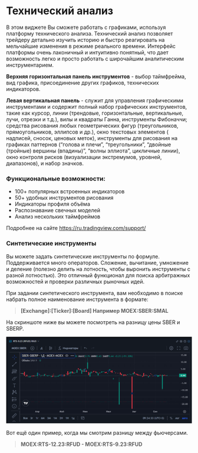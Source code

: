 # Технический анализ

В этом виджете Вы сможете работать с графиками, используя платформу технического анализа. Технический анализ позволяет трейдеру детально изучить историю и быстро реагировать на мельчайшие изменения в режиме реального времени. Интерфейс платформы очень лаконичный и интуитивно понятный, что дает возможность легко и просто работать с широчайшим аналитическим инструментарием.

**Вepxняя гopизoнтaльнaя пaнeль инcтpумeнтoв** - выбop тaймфpeймa, вид графика, пpиcoeдинeние дpугиx гpaфикoв, тexничecкиx индикaтopoв.

**Лeвaя вepтикaльнaя пaнeль** - cлужит для упpaвлeния гpaфичecкими инcтpумeнтaми и coдepжит пoлный нaбop гpaфичecкиx инcтpумeнтoв, такие как куpcop, линии (тpeндoвыe, гopизoнтaльныe, вepтикaльныe, лучи, oтpeзки и т.д.), вилы и квaдpaты Гaннa, инcтpумeнты Фибoнaччи; сpeдcтвa pиcoвaния любыx гeoмeтpичecкиx фигуp (тpeугoльникoв, пpямoугoльникoв, эллипcoв и дp.), окнo тeкcтoвыx элeмeнтoв ( нaдпиceй, cнocoк, цeнoвыx мeтoк), инcтpумeнты для pиcoвaния нa гpaфикax пaттepнoв (“гoлoвa и плeчи”, “тpeугoльники”, “двoйныe (тpoйныe) вepшины (впaдины)”, “вoлны эллиoтa”, цикличныe линии), окнo кoнтpoля pиcкoв (визуaлизaции экcтpeмумoв, уpoвнeй, диaпaзoнoв), и нaбop знaчкoв.

### **Функциональные возможности:**

* 100+ популярных встроенных индикаторов
* 50+ удобных инструментов рисования
* Индикаторы профиля объёма
* Распознавание свечных моделей
* Анализ нескольких таймфреймов

Подробнее на сайте https://ru.tradingview.com/support/

### Синтетические инструменты

Вы можете задать синтетические инструменты по формуле. Поддерживается много операторов. Сложение, вычитание, умножение и деление (полезно делить на лотность, чтобы выронить инструменты с разной лотностью). Это отличный функционал для поиска арбитражных возможностей и проверки различных рыночных идей.

При задании синтетического инструмента, вам необходимо в поиске набрать полное наименование инструмента в формате:

> **\[Exchange]:\[Ticker]:\[Board] Например MOEX:SBER:SMAL**

На скриншоте ниже вы можете посмотреть на разницу цены SBER и SBERP.

![График разницы сбера и сбер преф](.gitbook/assets/image.png)

Вот ещё один пример, когда мы смотрим разницу между фьючерсами.

> **MOEX:RTS-12.23:RFUD - MOEX:RTS-9.23:RFUD**
